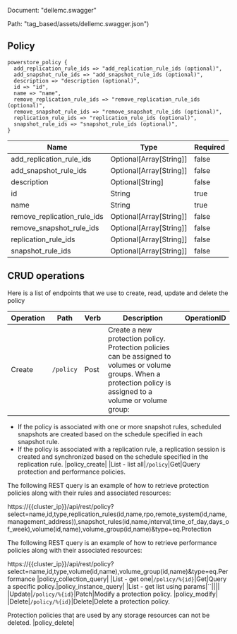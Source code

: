 Document: "dellemc.swagger"


Path: "tag_based/assets/dellemc.swagger.json")

## Policy



```puppet
powerstore_policy {
  add_replication_rule_ids => "add_replication_rule_ids (optional)",
  add_snapshot_rule_ids => "add_snapshot_rule_ids (optional)",
  description => "description (optional)",
  id => "id",
  name => "name",
  remove_replication_rule_ids => "remove_replication_rule_ids (optional)",
  remove_snapshot_rule_ids => "remove_snapshot_rule_ids (optional)",
  replication_rule_ids => "replication_rule_ids (optional)",
  snapshot_rule_ids => "snapshot_rule_ids (optional)",
}
```

| Name        | Type           | Required       |
| ------------- | ------------- | ------------- |
|add_replication_rule_ids | Optional[Array[String]] | false |
|add_snapshot_rule_ids | Optional[Array[String]] | false |
|description | Optional[String] | false |
|id | String | true |
|name | String | true |
|remove_replication_rule_ids | Optional[Array[String]] | false |
|remove_snapshot_rule_ids | Optional[Array[String]] | false |
|replication_rule_ids | Optional[Array[String]] | false |
|snapshot_rule_ids | Optional[Array[String]] | false |



## CRUD operations

Here is a list of endpoints that we use to create, read, update and delete the policy

| Operation | Path | Verb | Description | OperationID |
| ------------- | ------------- | ------------- | ------------- | ------------- |
|Create|`/policy`|Post|Create a new protection policy. Protection policies can be assigned to volumes or volume groups. When a protection policy is assigned to a volume or volume group:
* If the policy is associated with one or more snapshot rules, scheduled snapshots are created based on the schedule specified in each snapshot rule.
* If the policy is associated with a replication rule, a replication session is created and synchronized based on the schedule specified in the replication rule.
|policy_create|
|List - list all|`/policy`|Get|Query protection and performance policies.

The following REST query is an example of how to retrieve protection policies along with their rules and associated resources:

https://{{cluster_ip}}/api/rest/policy?select=name,id,type,replication_rules(id,name,rpo,remote_system(id,name,management_address)),snapshot_rules(id,name,interval,time_of_day,days_of_week),volume(id,name),volume_group(id,name)&type=eq.Protection

The following REST query is an example of how to retrieve performance policies along with their associated resources: 
  
https://{{cluster_ip}}/api/rest/policy?select=name,id,type,volume(id,name),volume_group(id,name)&type=eq.Performance
|policy_collection_query|
|List - get one|`/policy/%{id}`|Get|Query a specific policy.|policy_instance_query|
|List - get list using params|``||||
|Update|`/policy/%{id}`|Patch|Modify a protection policy.
|policy_modify|
|Delete|`/policy/%{id}`|Delete|Delete a protection policy.

Protection policies that are used by any storage resources can not be deleted.
|policy_delete|
